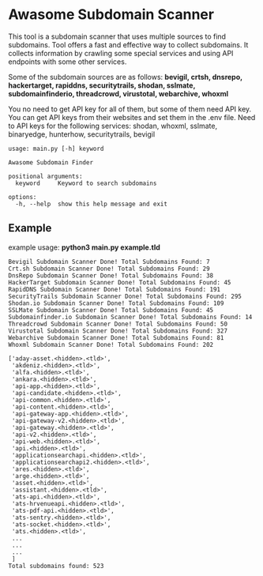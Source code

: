 # Awasome Subdomain Scanner
This tool is a subdomain scanner that uses multiple sources to find subdomains. Tool offers a fast and effective way to collect subdomains. It collects information by crawling some special services and using API endpoints with some other services.

Some of the subdomain sources are as follows: **bevigil, crtsh, dnsrepo, hackertarget, rapiddns, securitytrails, shodan, sslmate, subdomainfinderio, threadcrowd, virustotal, webarchive, whoxml**

You no need to get API key for all of them, but some of them need API key. You can get API keys from their websites and set them in the .env file. Need to API keys for the following services: shodan, whoxml, sslmate, binaryedge, hunterhow, securitytrails, bevigil


    usage: main.py [-h] keyword
    
    Awasome Subdomain Finder
    
    positional arguments:
      keyword     Keyword to search subdomains
    
    options:
      -h, --help  show this help message and exit

## Example

example usage: **python3 main.py example.tld**
```
Bevigil Subdomain Scanner Done! Total Subdomains Found: 7
Crt.sh Subdomain Scanner Done! Total Subdomains Found: 29
DnsRepo Subdomain Scanner Done! Total Subdomains Found: 38
HackerTarget Subdomain Scanner Done! Total Subdomains Found: 45
RapidDNS Subdomain Scanner Done! Total Subdomains Found: 191
SecurityTrails Subdomain Scanner Done! Total Subdomains Found: 295
Shodan.io Subdomain Scanner Done! Total Subdomains Found: 109
SSLMate Subdomain Scanner Done! Total Subdomains Found: 45
Subdomainfinder.io Subdomain Scanner Done! Total Subdomains Found: 14
Threadcrowd Subdomain Scanner Done! Total Subdomains Found: 50
Virustotal Subdomain Scanner Done! Total Subdomains Found: 327
Webarchive Subdomain Scanner Done! Total Subdomains Found: 81
Whoxml Subdomain Scanner Done! Total Subdomains Found: 202

['aday-asset.<hidden>.<tld>',
 'akdeniz.<hidden>.<tld>',
 'alfa.<hidden>.<tld>',
 'ankara.<hidden>.<tld>',
 'api-app.<hidden>.<tld>',
 'api-candidate.<hidden>.<tld>',
 'api-common.<hidden>.<tld>',
 'api-content.<hidden>.<tld>',
 'api-gateway-app.<hidden>.<tld>',
 'api-gateway-v2.<hidden>.<tld>',
 'api-gateway.<hidden>.<tld>',
 'api-v2.<hidden>.<tld>',
 'api-web.<hidden>.<tld>',
 'api.<hidden>.<tld>',
 'applicationsearchapi.<hidden>.<tld>',
 'applicationsearchapi2.<hidden>.<tld>',
 'ares.<hidden>.<tld>',
 'arge.<hidden>.<tld>',
 'asset.<hidden>.<tld>',
 'assistant.<hidden>.<tld>',
 'ats-api.<hidden>.<tld>',
 'ats-hrvenueapi.<hidden>.<tld>',
 'ats-pdf-api.<hidden>.<tld>',
 'ats-sentry.<hidden>.<tld>',
 'ats-socket.<hidden>.<tld>',
 'ats.<hidden>.<tld>',
 ...
 ...
 ...
 ]
Total subdomains found: 523
```
